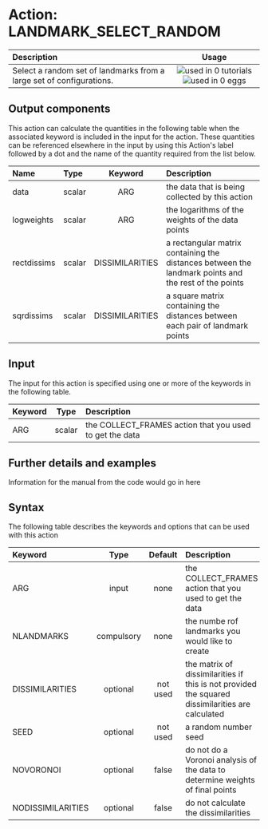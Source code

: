# Action: LANDMARK_SELECT_RANDOM

| Description    | Usage |
|:--------|:--------:|
| Select a random set of landmarks from a large set of configurations. | ![used in 0 tutorials](https://img.shields.io/badge/tutorials-0-red.svg)![used in 0 eggs](https://img.shields.io/badge/nest-0-red.svg) | 

## Output components

This action can calculate the quantities in the following table when the associated keyword is included in the input for the action. These quantities can be referenced elsewhere in the input by using this Action's label followed by a dot and the name of the quantity required from the list below.

| Name | Type | Keyword | Description |
|:-------|:-----|:----:|:-------|
| data | scalar | ARG | the data that is being collected by this action | 
| logweights | scalar | ARG | the logarithms of the weights of the data points | 
| rectdissims | scalar | DISSIMILARITIES | a rectangular matrix containing the distances between the landmark points and the rest of the points | 
| sqrdissims | scalar | DISSIMILARITIES | a square matrix containing the distances between each pair of landmark points | 


## Input

The input for this action is specified using one or more of the keywords in the following table.

| Keyword |  Type | Description |
|:--------|:------:|:-----------|
| ARG | scalar | the COLLECT_FRAMES action that you used to get the data |


## Further details and examples 
Information for the manual from the code would go in here 
## Syntax 
The following table describes the keywords and options that can be used with this action 

| Keyword | Type | Default | Description |
|:-------|:----:|:-------:|:-----------|
| ARG | input | none | the COLLECT_FRAMES action that you used to get the data |
| NLANDMARKS | compulsory | none | the numbe rof landmarks you would like to create |
| DISSIMILARITIES | optional | not used | the matrix of dissimilarities if this is not provided the squared dissimilarities are calculated |
| SEED | optional | not used | a random number seed |
| NOVORONOI | optional | false |  do not do a Voronoi analysis of the data to determine weights of final points |
| NODISSIMILARITIES | optional | false |  do not calculate the dissimilarities |
